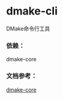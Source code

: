 # dmake-cli
DMake命令行工具


### 依赖：
dmake-core

### 文档参考：
[dmake-core](https://github.com/TscCai/dmake-core/blob/main/README_zh-CN.md)